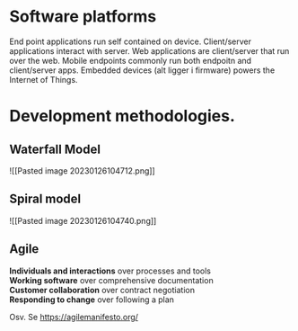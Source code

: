 

# Software platforms
End point applications run self contained on device.
Client/server applications interact with server.
Web applications are client/server that run over the web.
Mobile endpoints commonly run both endpoitn and client/server apps. 
Embedded devices (alt ligger i firmware) powers the Internet of Things. 


# Development methodologies.
## Waterfall Model
![[Pasted image 20230126104712.png]]

## Spiral model
![[Pasted image 20230126104740.png]]

## Agile
**Individuals and interactions** over processes and tools  
**Working software** over comprehensive documentation  
**Customer collaboration** over contract negotiation  
**Responding to change** over following a plan

Osv. Se https://agilemanifesto.org/


